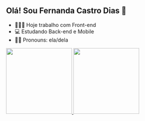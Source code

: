 ## Olá! Sou Fernanda Castro Dias 👋

- 👩🏼‍💻 Hoje trabalho com Front-end <br />
- 💻 Estudando Back-end e Mobile <br />
- 👩🏼 Pronouns: ela/dela

<div>
  <a href="https://github.com/fernandacastrodias44">
  <img height="180em" src="https://github-readme-stats.vercel.app/api?username=<h1>fernandacastrodias44</h1>&show_icon=true&theme=dracula&include_all_commits=true&count_private=true"/>

   <img height="180em" src="https://github-readme-stats.vercel.app/api/top-langs/?username=fernandacastrodias44&layout=compact&langs_count=16&theme=dracula"/>
</div>
